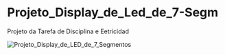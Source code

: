 # Projeto_Display_de_Led_de_7-Segm
Projeto da Tarefa de Disciplina e Eetricidad

![Projeto_Display_de_LED_de_7_Segmentos](https://github.com/user-attachments/assets/9eec8055-4d3a-4ee0-8d12-18627fa1eed5)
